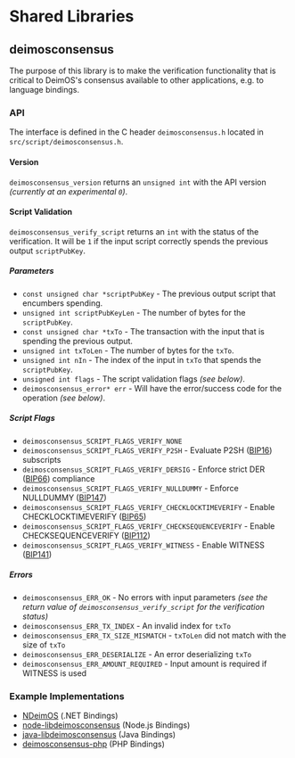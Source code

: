 Shared Libraries
================

## deimosconsensus

The purpose of this library is to make the verification functionality that is critical to DeimOS's consensus available to other applications, e.g. to language bindings.

### API

The interface is defined in the C header `deimosconsensus.h` located in  `src/script/deimosconsensus.h`.

#### Version

`deimosconsensus_version` returns an `unsigned int` with the API version *(currently at an experimental `0`)*.

#### Script Validation

`deimosconsensus_verify_script` returns an `int` with the status of the verification. It will be `1` if the input script correctly spends the previous output `scriptPubKey`.

##### Parameters
- `const unsigned char *scriptPubKey` - The previous output script that encumbers spending.
- `unsigned int scriptPubKeyLen` - The number of bytes for the `scriptPubKey`.
- `const unsigned char *txTo` - The transaction with the input that is spending the previous output.
- `unsigned int txToLen` - The number of bytes for the `txTo`.
- `unsigned int nIn` - The index of the input in `txTo` that spends the `scriptPubKey`.
- `unsigned int flags` - The script validation flags *(see below)*.
- `deimosconsensus_error* err` - Will have the error/success code for the operation *(see below)*.

##### Script Flags
- `deimosconsensus_SCRIPT_FLAGS_VERIFY_NONE`
- `deimosconsensus_SCRIPT_FLAGS_VERIFY_P2SH` - Evaluate P2SH ([BIP16](https://github.com/deimos/bips/blob/master/bip-0016.mediawiki)) subscripts
- `deimosconsensus_SCRIPT_FLAGS_VERIFY_DERSIG` - Enforce strict DER ([BIP66](https://github.com/deimos/bips/blob/master/bip-0066.mediawiki)) compliance
- `deimosconsensus_SCRIPT_FLAGS_VERIFY_NULLDUMMY` - Enforce NULLDUMMY ([BIP147](https://github.com/deimos/bips/blob/master/bip-0147.mediawiki))
- `deimosconsensus_SCRIPT_FLAGS_VERIFY_CHECKLOCKTIMEVERIFY` - Enable CHECKLOCKTIMEVERIFY ([BIP65](https://github.com/deimos/bips/blob/master/bip-0065.mediawiki))
- `deimosconsensus_SCRIPT_FLAGS_VERIFY_CHECKSEQUENCEVERIFY` - Enable CHECKSEQUENCEVERIFY ([BIP112](https://github.com/deimos/bips/blob/master/bip-0112.mediawiki))
- `deimosconsensus_SCRIPT_FLAGS_VERIFY_WITNESS` - Enable WITNESS ([BIP141](https://github.com/deimos/bips/blob/master/bip-0141.mediawiki))

##### Errors
- `deimosconsensus_ERR_OK` - No errors with input parameters *(see the return value of `deimosconsensus_verify_script` for the verification status)*
- `deimosconsensus_ERR_TX_INDEX` - An invalid index for `txTo`
- `deimosconsensus_ERR_TX_SIZE_MISMATCH` - `txToLen` did not match with the size of `txTo`
- `deimosconsensus_ERR_DESERIALIZE` - An error deserializing `txTo`
- `deimosconsensus_ERR_AMOUNT_REQUIRED` - Input amount is required if WITNESS is used

### Example Implementations
- [NDeimOS](https://github.com/NicolasDorier/NDeimOS/blob/master/NDeimOS/Script.cs#L814) (.NET Bindings)
- [node-libdeimosconsensus](https://github.com/bitpay/node-libdeimosconsensus) (Node.js Bindings)
- [java-libdeimosconsensus](https://github.com/dexX7/java-libdeimosconsensus) (Java Bindings)
- [deimosconsensus-php](https://github.com/Bit-Wasp/deimosconsensus-php) (PHP Bindings)
